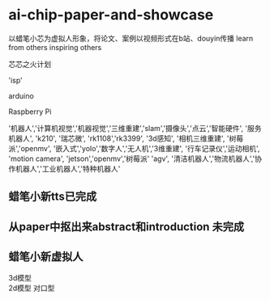 # ai-chip-paper-and-showcase
以蜡笔小芯为虚拟人形象，将论文、案例以视频形式在b站、douyin传播
learn from others
inspiring others


芯芯之火计划


'isp'

arduino

Raspberry Pi

'机器人','计算机视觉','机器视觉','三维重建','slam','摄像头','点云','智能硬件',
'服务机器人',
'k210',
'瑞芯微',
'rk1108','rk3399',
'3d感知',
'相机三维重建',
'树莓派','openmv',
'嵌入式','yolo','数字人','无人机','3维重建',
'行车记录仪','运动相机',
'motion camera',
'jetson','openmv','树莓派'
'agv',
'清洁机器人','物流机器人','协作机器人','工业机器人','特种机器人'


## 蜡笔小新tts已完成

## 从paper中抠出来abstract和introduction 未完成

## 蜡笔小新虚拟人
3d模型  
2d模型
对口型
